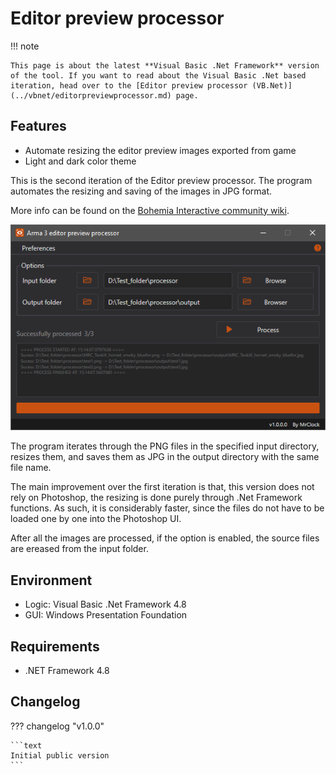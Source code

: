 # Editor preview processor

!!! note
	
	This page is about the latest **Visual Basic .Net Framework** version of the tool. If you want to read about the Visual Basic .Net based iteration, head over to the [Editor preview processor (VB.Net)](../vbnet/editorpreviewprocessor.md) page.

## Features

* Automate resizing the editor preview images exported from game
* Light and dark color theme

This is the second iteration of the Editor preview processor. The program automates the resizing and saving of the images in JPG format.

More info can be found on the  [Bohemia Interactive community wiki](https://community.bistudio.com/wiki/Eden_Editor:_Configuring_Asset_Previews).

![VB.Net Framework based editor preview processor GUI](img/image_2_1.png)

The program iterates through the PNG files in the specified input directory, resizes them, and saves them as JPG in the output directory with the same file name.

The main improvement over the first iteration is that, this version does not rely on Photoshop, the resizing is done purely through .Net Framework functions. As such, it is considerably faster, since the files do not have to be loaded one by one into the Photoshop UI.

After all the images are processed, if the option is enabled, the source files are ereased from the input folder.

## Environment

* Logic:  Visual Basic .Net Framework 4.8
* GUI:    Windows Presentation Foundation

## Requirements

* .NET Framework 4.8

## Changelog

??? changelog "v1.0.0"

	```text
	Initial public version
	```
